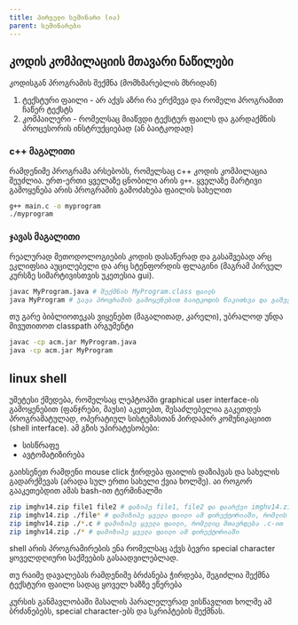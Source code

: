 ```yaml
---
title: პირველი სემინარი (ია)
parent: სემინარები
---
```


## კოდის კომპილაციის მთავარი ნაწილები
კოდისგან პროგრამის შექმნა (მომხმარებლის მხრიდან)
1. ტექსტური ფაილი - არ აქვს აზრი რა ერქმევა და რომელი პროგრამით ჩაწერ ტექსტს 
2. კომპაილერი - რომელსაც მიაწვდი ტექსტურ ფაილს და გარდაქმნის პროცესორის ინსტრუქციებად (ან ბაიტკოდად)

### c++ მაგალითი
რამდენიმე პროგრამა არსებობს, რომელსაც c++ კოდის კომპილაცია შეუძლია. ერთ-ერთი ყველაზე ცნობილი არის `g++`. ყველაზე მარტივი გამოყენება არის პროგრამის გამოძახება ფაილის სახელით

```sh
g++ main.c -o myprogram
./myprogram
```


### ჯავას მაგალითი
რეალურად მეთოდოლოგიების კოდის დასაწერად და გასაშვებად არც ეკლიფსია აუცილებელი და არც სტენფორდის ფლაგინი (მაგრამ პირველ კურსზე სიმარტივისთვის უკეთესია gui). 

```sh
javac MyProgram.java # შექმნის MyProgram.class ფაილს
java MyProgram # ჯავა პროგრამის გამოყენებით ბაიტკოდის წაკითხვა და გაშვება
```

თუ გარე ბიბლიოთეკას ვიყენებთ (მაგალითად, კარელი), უბრალოდ უნდა მივუთითოთ classpath არგუმენტი
```sh
javac -cp acm.jar MyProgram.java
java -cp acm.jar MyProgram
```

## linux shell
უმეტესი ქმედება, რომელსაც ლეპტოპში graphical user interface-ის გამოყენებით (ფანჯრები, მაუსი) აკეთებთ, შესაძლებელია გაკეთდეს პროგრამატულად, ოპერატიულ სისტემასთან პირდაპირ კომუნიკაციით (shell interface). ამ გზის უპირატესობები:

- სისწრაფე
- ავტომატიზირება

გაიხსენეთ რამდენი mouse click ჭირდება ფაილის დაზიპვას და სახელის გადარქმევას (არადა სულ ერთი სახელი ქვია ხოლმე). აი როგორ გააკეთებდით ამას bash-ით ტერმინალში

```sh
zip imghv14.zip file1 file2 # დაზიპე file1, file2 და დაარქვი imghv14.zip
zip imghv14.zip ./file* # დამიზიპე ყველა ფაილი ამ დირექტორიაში, რომლის სახელი იწყება file-ით
zip imghv14.zip ./*.c # დამიზიპე ყველა ფაილი, რომელიც მთავრდება .c-ით
zip imghv14.zip ./* # დამიზიპე ყველა ფაილი ამ დირექტორიაში

```

shell არის პროგრამირების ენა რომელსაც აქვს ბევრი special character ყოველდღიური საქმეების გასაადვილებლად. 

თუ რაიმე დავალებას რამდენიმე ბრძანება ჭირდება, შეგიძლია შექმნა ტექსტური ფაილი სადაც ყოველ ხაზზე ეწერება 

კურსის განმავლობაში მასალის პარალელურად ვისწავლით ხოლმე ამ ბრძანებებს, special character-ებს და სკრიპტების შექმნას.
